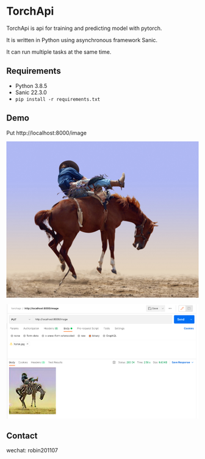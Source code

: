 # TorchApi

TorchApi is api for training and predicting model with pytorch.

It is written in Python using asynchronous framework Sanic.

It can run multiple tasks at the same time.

## Requirements
* Python 3.8.5
* Sanic 22.3.0
* `pip install -r requirements.txt`

## Demo

Put http://localhost:8000/image

![](https://github.com/robin200912/torchapi/blob/master/api/algo/data/horse.jpg)

![](https://github.com/robin200912/torchapi/blob/master/api/algo/data/postman.png)

## Contact
wechat: robin201107
